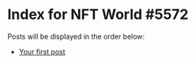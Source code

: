 # Index for NFT World #5572
Posts will be displayed in the order below:

- [Your first post](./001-first.md)

